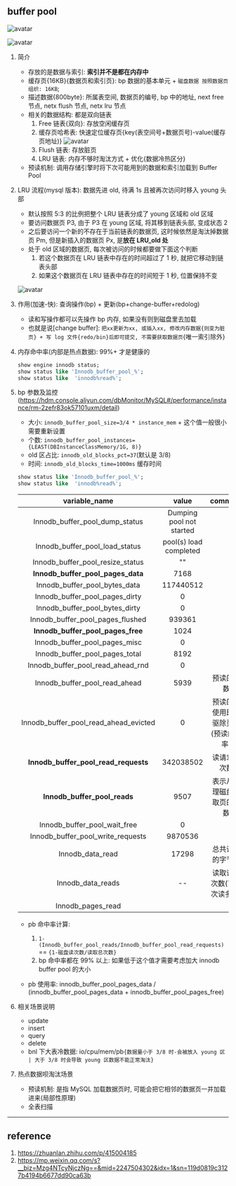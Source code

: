 ## buffer pool

![avatar](/static/image/mysql/mysql-engine-layout.png)

![avatar](/static/image/mysql/mysql-conf-bp.png)

1. 简介

   - 存放的是数据与索引: **索引并不是都在内存中**
   - 缓存页{16KB}{数据页和索引页}: bp 数据的基本单元 + `磁盘数据 按照数据页组织: 16KB`;
   - 描述数据{800byte}: 所属表空间, 数据页的编号, bp 中的地址, next free 节点, netx flush 节点, netx lru 节点
   - 相关的数据结构: 都是双向链表
     1. Free 链表{双向}: 存放空闲缓存页
     2. 缓存页哈希表: 快速定位缓存页{key(表空间号+数据页号)-value(缓存页地址)}
        ![avatar](/static/image/mysql/innodb-bp-free.png)
     3. Flush 链表: 存放脏页
     4. LRU 链表: 内存不够时淘汰方式 + 优化{数据冷热区分}
   - 预读机制: 调用存储引擎时将下次可能用到的数据和索引加载到 Buffer Pool

2. LRU 流程(mysql 版本): 数据先进 old, 待满 1s 且被再次访问时移入 young 头部

   - 默认按照 5:3 的比例把整个 LRU 链表分成了 young 区域和 old 区域
   - 要访问数据页 P3, 由于 P3 在 young 区域, 将其移到链表头部, 变成状态 2
   - 之后要访问一个新的不存在于当前链表的数据页, 这时候依然是淘汰掉数据页 Pm, 但是新插入的数据页 Px, 是**放在 LRU_old 处**
   - 处于 old 区域的数据页, 每次被访问的时候都要做下面这个判断
     1. 若这个数据页在 LRU 链表中存在的时间超过了 1 秒, 就把它移动到链表头部
     2. 如果这个数据页在 LRU 链表中存在的时间短于 1 秒, 位置保持不变

   ![avatar](/static/image/mysql/mysql-pb-o-y.png)

3. 作用(加速-快): 查询操作(bp) + 更新(bp+change-buffer+redolog)

   - 读和写操作都可以先操作 bp 内存, 如果没有则到磁盘里去加载
   - 也就是说[change buffer]: `把xx更新为xx, 或插入xx, 修改内存数据{则变为脏页} + 写 log 文件{redo/bin}后即可提交, 不需要获取数据页`{唯一索引除外}

4. 内存命中率(内部是热点数据): 99%+ 才是健康的
   ```sql
   show engine innodb status;
   show status like 'Innodb_buffer_pool_%';
   show status like  'innodb%read%';
   ```
5. bp 参数及监控(https://hdm.console.aliyun.com/dbMonitor/MySQL#/performance/instance/rm-2zefr83ok57101uxm/detail)

   - 大小: `innodb_buffer_pool_size=3/4 * instance_mem` + 这个值一般很小需要重新设置
   - 个数: `innodb_buffer_pool_instances={LEAST(DBInstanceClassMemory/1G, 8)}`
   - old 区占比: `innodb_old_blocks_pct=37`(默认是 3/8)
   - 时间: `innodb_old_blocks_time=1000ms` 缓存时间

   ```sql
   show status like 'Innodb_buffer_pool_%';
   show status like  'innodb%read%';
   ```

   |             variable_name             |          value           |               comment                |
   | :-----------------------------------: | :----------------------: | :----------------------------------: |
   |    Innodb_buffer_pool_dump_status     | Dumping pool not started |
   |    Innodb_buffer_pool_load_status     |  pool(s) load completed  |                                      |
   |   Innodb_buffer_pool_resize_status    |            ""            |                                      |
   |   **Innodb_buffer_pool_pages_data**   |           7168           |                                      |
   |     Innodb_buffer_pool_bytes_data     |        117440512         |                                      |
   |    Innodb_buffer_pool_pages_dirty     |            0             |                                      |
   |    Innodb_buffer_pool_bytes_dirty     |            0             |                                      |
   |   Innodb_buffer_pool_pages_flushed    |          939361          |                                      |
   |   **Innodb_buffer_pool_pages_free**   |           1024           |                                      |
   |     Innodb_buffer_pool_pages_misc     |            0             |                                      |
   |    Innodb_buffer_pool_pages_total     |           8192           |                                      |
   |   Innodb_buffer_pool_read_ahead_rnd   |            0             |                                      |
   |     Innodb_buffer_pool_read_ahead     |           5939           |              预读的次数              |
   | Innodb_buffer_pool_read_ahead_evicted |            0             | 预读的未使用即被驱除页数(预读的效率) |
   | **Innodb_buffer_pool_read_requests**  |        342038502         |             读请求的次数             |
   |     **Innodb_buffer_pool_reads**      |           9507           |      表示从物理磁盘读取页的次数      |
   |     Innodb_buffer_pool_wait_free      |            0             |                                      |
   |   Innodb_buffer_pool_write_requests   |         9870536          |                                      |
   |           Innodb_data_read            |          17298           |           总共读入的字节数           |
   |           Innodb_data_reads           |            --            |      读取请求次数(可一次读多页)      |
   |           Innodb_pages_read           |                          |                                      |

   - pb 命中率计算:

     1. `1- (Innodb_buffer_pool_reads/Innodb_buffer_pool_read_requests)` == `{1-磁盘读次数/读取总次数}`
     2. bp 命中率都在 99% 以上: 如果低于这个值才需要考虑加大 innodb buffer pool 的大小

   - pb 使用率: innodb_buffer_pool_pages_data / (innodb_buffer_pool_pages_data + innodb_buffer_pool_pages_free)

6. 相关场景说明

   - update
   - insert
   - query
   - delete
   - bnl 下大表冷数据: io/cpu/mem/pb`{数据量小于 3/8 时-会被放入 young 区 | 大于 3/8 时会导致 young 区数据不能正常淘汰}`

7. 热点数据呗淘汰场景

   - 预读机制: 是指 MySQL 加载数据页时, 可能会把它相邻的数据页一并加载进来(局部性原理)
   - 全表扫描

---

## reference

1. https://zhuanlan.zhihu.com/p/415004185
2. https://mp.weixin.qq.com/s?__biz=Mzg4NTcyNjczNg==&mid=2247504302&idx=1&sn=119d0819c3127b4194b6677dd90ca63b
